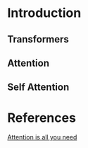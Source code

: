 # Introduction

## Transformers


## Attention 



## Self Attention






# References
[Attention is all you need](https://)
